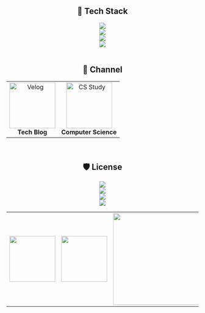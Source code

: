 <h2 align="center">🚀 Tech Stack</h2>

<div align="center">
  <img src="https://skillicons.dev/icons?i=python,django,java,spring&theme=dark" /><br/>
  <img src="https://skillicons.dev/icons?i=mysql,postgres&theme=dark" /><br/>
  <img src="https://skillicons.dev/icons?i=nginx,rabbitmq,git,github,githubactions&theme=dark" /><br/>
  <img src="https://skillicons.dev/icons?i=aws,docker,linux&theme=dark" />
</div>

<br/>

<h2 align="center">🧵 Channel</h2>

<table align="center">
  <tr>
    <td align="center">
      <a href="https://velog.io/@manx">
        <img src="https://velog-readme-stats.vercel.app/api/badge?name=manx" alt="Velog" width="120"/>
      </a>
      <div><b>Tech Blog</b></div>
    </td>
    <td align="center">
      <a href="https://www.notion.so/minxhvk/296d3c6bf2e047d98ea867f9ae1380dd?v=a11bbd8539174f9eaa9a08ceeadbaf01&pvs=4">
        <img src="https://img.shields.io/badge/notion-000000.svg?&style=for-the-badge&logo=notion&logoColor=white" alt="CS Study" width="120"/>
      </a>
      <div><b>Computer Science</b></div>
    </td>
  </tr>
</table>

<br/>

<h2 align="center">🛡️ License</h2>

<div align="center">

<p align="center">
  <img src="https://img.shields.io/badge/CKA-Certified%20Kubernetes%20Administrator-326CE5?style=for-the-badge&logo=kubernetes&logoColor=white" /><br/>
  <img src="https://img.shields.io/badge/SAA-Solutions%20Architect%20Associate-FF9900?style=for-the-badge&logo=amazonwebservices&logoColor=white" /><br/>
  <img src="https://img.shields.io/badge/정보처리기사-한국산업인력공단-333333?style=for-the-badge&logoColor=white" /><br/>
  <img src="https://img.shields.io/badge/SQLD-한국데이터산업진흥원-333333?style=for-the-badge&logoColor=white" /><br/>
</p>

<table>
    <tr>
      <td><img src="https://github.com/user-attachments/assets/c4c30698-5b1f-443f-9669-c35b42c3b809" width="120"/></td>
      <td><img src="https://github.com/user-attachments/assets/f3ddf7d0-d641-422f-9d5f-972a40de1a9c" width="120"/></td>
      <td>
        <a href="https://solved.ac/jcs5650/">
          <img src="http://mazassumnida.wtf/api/v2/generate_badge?boj=jcs5650" width="240"/>
        </a>
      </td>
    </tr>
  </table>
</div>
